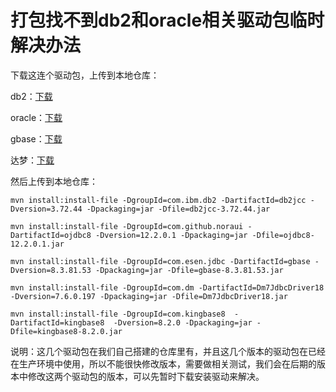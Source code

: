 # 打包找不到db2和oracle相关驱动包临时解决办法

下载这连个驱动包，上传到本地仓库：

db2：[下载](db2jcc-3.72.44.jar)

oracle：[下载](ojdbc8-12.2.0.1.jar)

gbase：[下载](gbase-8.3.81.53.jar)

达梦：[下载](Dm7JdbcDriver18.jar)

然后上传到本地仓库：

```
mvn install:install-file -DgroupId=com.ibm.db2 -DartifactId=db2jcc -Dversion=3.72.44 -Dpackaging=jar -Dfile=db2jcc-3.72.44.jar

mvn install:install-file -DgroupId=com.github.noraui -DartifactId=ojdbc8 -Dversion=12.2.0.1 -Dpackaging=jar -Dfile=ojdbc8-12.2.0.1.jar

mvn install:install-file -DgroupId=com.esen.jdbc -DartifactId=gbase -Dversion=8.3.81.53 -Dpackaging=jar -Dfile=gbase-8.3.81.53.jar

mvn install:install-file -DgroupId=com.dm -DartifactId=Dm7JdbcDriver18 -Dversion=7.6.0.197 -Dpackaging=jar -Dfile=Dm7JdbcDriver18.jar

mvn install:install-file -DgroupId=com.kingbase8  -DartifactId=kingbase8  -Dversion=8.2.0 -Dpackaging=jar -Dfile=kingbase8-8.2.0.jar
```

说明：这几个驱动包在我们自己搭建的仓库里有，并且这几个版本的驱动包在已经在生产环境中使用，所以不能很快修改版本，需要做相关测试，我们会在后期的版本中修改这两个驱动包的版本，可以先暂时下载安装驱动来解决。

